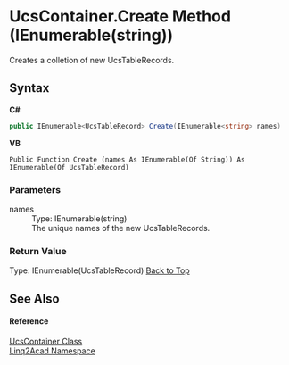 # UcsContainer.Create Method (IEnumerable(string))
 

Creates a colletion of new UcsTableRecords.

## Syntax

**C#**<br />
``` C#
public IEnumerable<UcsTableRecord> Create(IEnumerable<string> names)
```

**VB**<br />
``` VB
Public Function Create (names As IEnumerable(Of String)) As IEnumerable(Of UcsTableRecord)
```


### Parameters
<dl><dt>names</dt><dd>Type: IEnumerable(string)<br />The unique names of the new UcsTableRecords.</dd></dl>

### Return Value
Type: IEnumerable(UcsTableRecord)
<a href="#UcsContainerCreate-Method-IEnumerablestring">Back to Top</a>

## See Also


#### Reference
<a href="T_Linq2Acad_UcsContainer.md#UcsContainer-Class">UcsContainer Class</a><br /><a href="N_Linq2Acad.md#Linq2Acad-Namespace">Linq2Acad Namespace</a><br />
